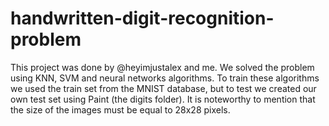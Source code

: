 # handwritten-digit-recognition-problem  
This project was done by @heyimjustalex and me. We solved the problem using KNN, SVM and neural networks algorithms. To train these algorithms we used the train set from
the MNIST database, but to test we created our own test set using Paint (the digits folder). It is noteworthy to mention that the size of the images must be equal to 28x28 pixels.
